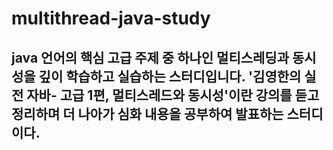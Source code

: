 # multithread-java-study
java 언어의 핵심 고급 주제 중 하나인 멀티스레딩과 동시성을 깊이 학습하고 실습하는 스터디입니다. '김영한의 실전 자바- 고급 1편, 멀티스레드와 동시성'이란 강의를 듣고 정리하며 더 나아가 심화 내용을 공부하여 발표하는 스터디이다.
---
